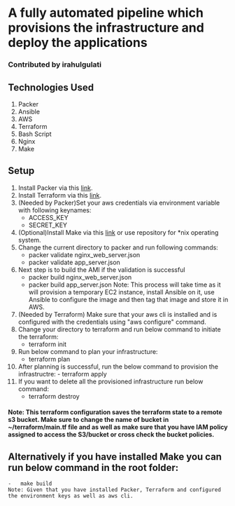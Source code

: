 # A fully automated pipeline which provisions the infrastructure and deploy the applications
### Contributed by irahulgulati

## Technologies Used
1.  Packer
2.  Ansible
3.  AWS
4.  Terraform
5.  Bash Script
6.  Nginx
7.  Make

## Setup
1.  Install Packer via this [link](https://learn.hashicorp.com/tutorials/packer/getting-started-install).
2.  Install Terraform via this [link](https://learn.hashicorp.com/tutorials/terraform/install-cli).
3.  (Needed by Packer)Set your aws credentials via environment variable with following keynames:
    -   ACCESS_KEY
    -   SECRET_KEY
4.  (Optional)Install Make via this [link](http://gnuwin32.sourceforge.net/packages/make.htm) or use repository for *nix operating system.
5.  Change the current directory to packer and run following commands:
    -   packer validate nginx_web_server.json
    -   packer validate app_server.json
6.  Next step is to build the AMI if the validation is successful
    -   packer build nginx_web_server.json
    -   packer build app_server.json
    Note: This process will take time as it will provision a temporary EC2 instance, install Ansible on it, use Ansible to configure the image and then tag that image and store it in AWS.
7.  (Needed by Terraform) Make sure that your aws cli is installed and is configured with the credentials using "aws configure" command.
8.  Change your directory to terraform and run below command to initiate the terraform:
    -   terraform init
9.  Run below command to plan your infrastructure:
    -   terraform plan
10.  After planning is successful, run the below command to provision the infrastructre:
    -   terraform apply
11. If you want to delete all the provisioned infrastructure run below command:
    -   terraform destroy

#### Note: This terraform configuration saves the terraform state to a remote s3 bucket. Make sure to change the name of bucket in ~/terraform/main.tf file and as well as make sure that you have IAM policy assigned to access the S3/bucket or cross check the bucket policies.

## Alternatively if you have installed Make you can run below command in the root folder:
    -   make build
    Note: Given that you have installed Packer, Terraform and configured the environment keys as well as aws cli.


